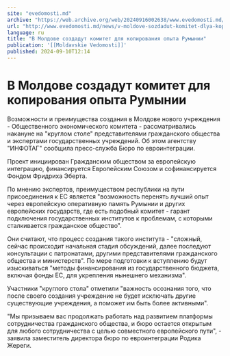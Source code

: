 ```yaml
---
site: "evedomosti.md"
archive: "https://web.archive.org/web/20240916002638/www.evedomosti.md/news/v-moldove-sozdadut-komitet-dlya-kopirovaniya-opyta-rumynii"
url: "http://www.evedomosti.md/news/v-moldove-sozdadut-komitet-dlya-kopirovaniya-opyta-rumynii"
language: ru
title: "В Молдове создадут комитет для копирования опыта Румынии"
publication: '[[Moldavskie Vedomosti]]'
published: 2024-09-10T12:14
---
```


# В Молдове создадут комитет для копирования опыта Румынии

Возможности и преимущества создания в Молдове нового учреждения - Общественного экономического комитета - рассматривались накануне на "круглом столе" представителями гражданского общества и экспертами государственных учреждений. Об этом агентству "ИНФОТАГ" сообщила пресс-служба Бюро по евроинтеграции.

Проект инициирован Гражданским обществом за европейскую интеграцию, финансируется Европейским Союзом и софинансируется Фондом Фридриха Эберта.

По мнению экспертов, преимуществом республики на пути присоединения к ЕС является "возможность перенять лучший опыт через европейскую оперативную память Румынии и других европейских государств, где есть подобный комитет - гарант подключения государственных институтов к проблемам, с которыми сталкивается гражданское общество".

Они считают, что процесс создания такого института - "сложный, сейчас происходит начальная стадия обсуждений, далее последуют консультации с патронатами, другими представителями гражданского общества и министерств". По мере подготовки к вступлению будут изыскиваться "методы финансирования из государственного бюджета, включая фонды ЕС, для укрепления нынешнего механизма".

Участники "круглого стола" отметили "важность осознания того, что после своего создания учреждение не будет исключать другие существующие учреждения, а поможет им быть более активными".

"Мы призываем вас продолжать работать над развитием платформы сотрудничества гражданского общества, и бюро остается открытым для любого сотрудничества с целью совместного европейского пути", - заявила заместитель директора бюро по евроинтеграции Родика Жереги.